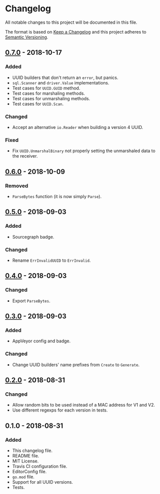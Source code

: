 # Changelog
All notable changes to this project will be documented in this file.

The format is based on [Keep a Changelog](http://keepachangelog.com/en/1.0.0/)
and this project adheres to [Semantic Versioning](http://semver.org/spec/v2.0.0.html).

## [0.7.0] - 2018-10-17
### Added
- UUID builders that don't return an `error`, but panics.
- `sql.Scanner` and `driver.Value` implementations.
- Test cases for `UUID.GUID` method.
- Test cases for marshaling methods.
- Test cases for unmarshaling methods.
- Test cases for `UUID.Scan`.

### Changed
- Accept an alternative `io.Reader` when building a version 4 UUID.

### Fixed
- Fix `UUID.UnmarshalBinary` not properly setting the unmarshaled data to the receiver.

## [0.6.0] - 2018-10-09
### Removed
- `ParseBytes` function (it is now simply `Parse`).

## [0.5.0] - 2018-09-03
### Added
- Sourcegraph badge.

### Changed
- Rename `ErrInvalidUUID` to `ErrInvalid`.

## [0.4.0] - 2018-09-03
### Changed
- Export `ParseBytes`.

## [0.3.0] - 2018-09-03
### Added
- AppVeyor config and badge.

### Changed
- Change UUID builders' name prefixes from `Create` to `Generate`.

## [0.2.0] - 2018-08-31
### Changed
- Allow random bits to be used instead of a MAC address for V1 and V2.
- Use different regexps for each version in tests.

## 0.1.0 - 2018-08-31
### Added
- This changelog file.
- README file.
- MIT License.
- Travis CI configuration file.
- EditorConfig file.
- `go.mod` file.
- Support for all UUID versions.
- Tests.

[0.7.0]: https://github.com/gbrlsnchs/uuid/compare/v0.6.0...v0.7.0
[0.6.0]: https://github.com/gbrlsnchs/uuid/compare/v0.5.0...v0.6.0
[0.5.0]: https://github.com/gbrlsnchs/uuid/compare/v0.4.0...v0.5.0
[0.4.0]: https://github.com/gbrlsnchs/uuid/compare/v0.3.0...v0.4.0
[0.3.0]: https://github.com/gbrlsnchs/uuid/compare/v0.2.0...v0.3.0
[0.2.0]: https://github.com/gbrlsnchs/uuid/compare/v0.1.0...v0.2.0
